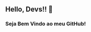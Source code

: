 ## Hello, Devs!! 👋
### Seja Bem Vindo ao meu GitHub!


<!--
**luanamaciel/luanamaciel** is a ✨ _special_ ✨ repository because its `README.md` (this file) appears on your GitHub profile.

- Me chamo Luana Maciel, tenho 25 anos e sou iniciante na área de tecnologia!

- 🔭 I’m currently working on ...
- 🌱 I’m currently learning ...
- 👯 I’m looking to collaborate on ...
- 🤔 I’m looking for help with ...
- 💬 Ask me about ...
- 📫 How to reach me: ...
- 😄 Pronouns: ...
- ⚡ Fun fact: ...
-->
